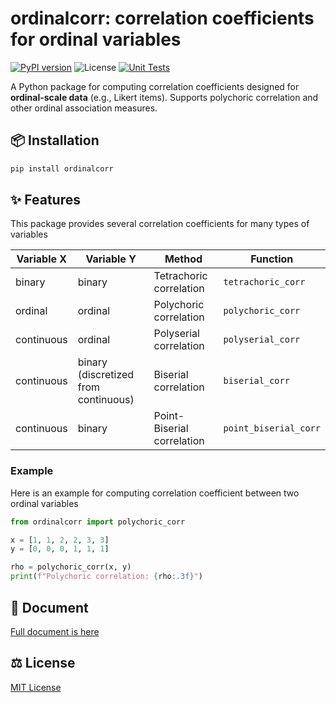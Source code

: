 # ordinalcorr: correlation coefficients for ordinal variables

[![PyPI version](https://img.shields.io/pypi/v/ordinalcorr.svg)](https://pypi.org/project/ordinalcorr/)
![License](https://img.shields.io/pypi/l/ordinalcorr)
[![Unit Tests](https://github.com/nigimitama/ordinalcorr/actions/workflows/test.yml/badge.svg)](https://github.com/nigimitama/ordinalcorr/actions/workflows/test.yml)

A Python package for computing correlation coefficients designed for **ordinal-scale data** (e.g., Likert items). Supports polychoric correlation and other ordinal association measures.

## 📦 Installation

```bash
pip install ordinalcorr
```

## ✨ Features

This package provides several correlation coefficients for many types of variables

| Variable X | Variable Y                           | Method                     | Function              |
| ---------- | ------------------------------------ | -------------------------- | --------------------- |
| binary     | binary                               | Tetrachoric correlation    | `tetrachoric_corr`    |
| ordinal    | ordinal                              | Polychoric correlation     | `polychoric_corr`     |
| continuous | ordinal                              | Polyserial correlation     | `polyserial_corr`     |
| continuous | binary (discretized from continuous) | Biserial correlation       | `biserial_corr`       |
| continuous | binary                               | Point-Biserial correlation | `point_biserial_corr` |

### Example

Here is an example for computing correlation coefficient between two ordinal variables

```python
from ordinalcorr import polychoric_corr

x = [1, 1, 2, 2, 3, 3]
y = [0, 0, 0, 1, 1, 1]

rho = polychoric_corr(x, y)
print(f"Polychoric correlation: {rho:.3f}")
```

## 📒 Document

[Full document is here](https://nigimitama.github.io/ordinalcorr/index.html)

## ⚖️ License

[MIT License](./LICENSE)
